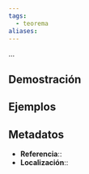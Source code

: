 ```yaml
---
tags:
  - teorema
aliases:
---
```

...

## Demostración

## Ejemplos

## Metadatos
- **Referencia**::
- **Localización**::
